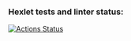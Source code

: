 ### Hexlet tests and linter status:
[![Actions Status](https://github.com/Aatem/qa-engineer-project-84/actions/workflows/hexlet-check.yml/badge.svg)](https://github.com/Aatem/qa-engineer-project-84/actions)